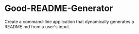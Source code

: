 # Good-README-Generator
Create a command-line application that dynamically generates a README.md from a user's input. 
